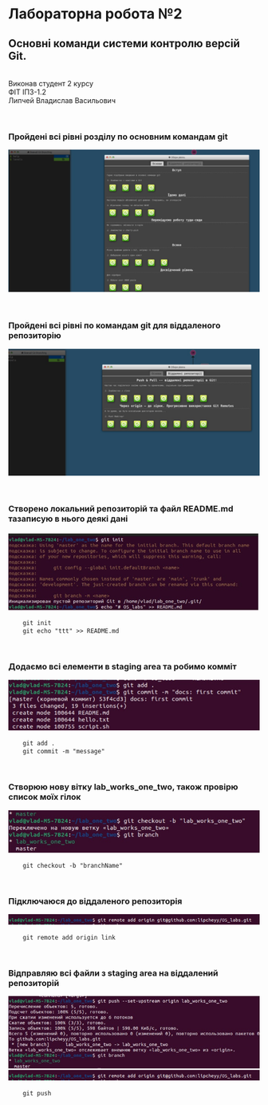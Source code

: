 # Лабораторна робота №2
## **Основні команди системи контролю версій Git.**
<br>
Виконав студент 2 курсу <br>
ФІТ ІПЗ-1.2 <br>
Липчей Владислав Васильович

&nbsp;
### **Пройдені всі рівні розділу по основним командам git**

![](img/f.jpg )

&nbsp;
### **Пройдені всі рівні по командам git для віддаленого репозиторію**
![](img/remote.jpg)

&nbsp;
### **Створено локальний репозиторій та файл README.md тазаписую в нього деякі дані**
![](img/init.jpg)
```
    git init
    git echo "ttt" >> README.md
```
&nbsp;
### **Додаємо всі елементи в staging area та робимо комміт**
![](img/add.jpg)
```
    git add .
    git commit -m "message"
```
&nbsp;
### **Створюю нову вітку lab_works_one_two, також провірю список моїх гілок**
![](img/branck-checkout.jpg)
```
    git checkout -b "branchName"
```
&nbsp;
### **Підключаюся до віддаленого репозиторія**
![](img/git-remote.png)
```
    git remote add origin link
```
&nbsp;
### **Відправляю всі файли з  staging area на віддалений репозиторій**
![](img/push.jpg)
![](img/git-remote.png)
```
    git push
```